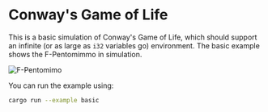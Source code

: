 # Conway's Game of Life
This is a basic simulation of Conway's Game of Life, which should support an infinite (or as large as `i32` variables go)
environment. The basic example shows the F-Pentomimmo in simulation.

![F-Pentomimo](https://pi.math.cornell.edu/~lipa/mec/f.png)

You can run the example using:
```bash
cargo run --example basic
```